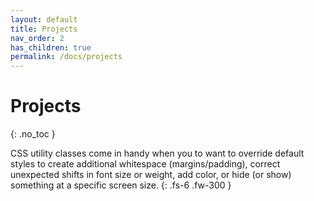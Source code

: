 ```yaml
---
layout: default
title: Projects
nav_order: 2
has_children: true
permalink: /docs/projects
---
```


# Projects
{: .no_toc }

CSS utility classes come in handy when you to want to override default styles to create additional whitespace (margins/padding), correct unexpected shifts in font size or weight, add color, or hide (or show) something at a specific screen size.
{: .fs-6 .fw-300 }